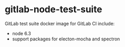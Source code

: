 # gitlab-node-test-suite
GitLab test suite docker image for GitLab CI
include:
- node 6.3
- support packages for electon-mocha and spectron


